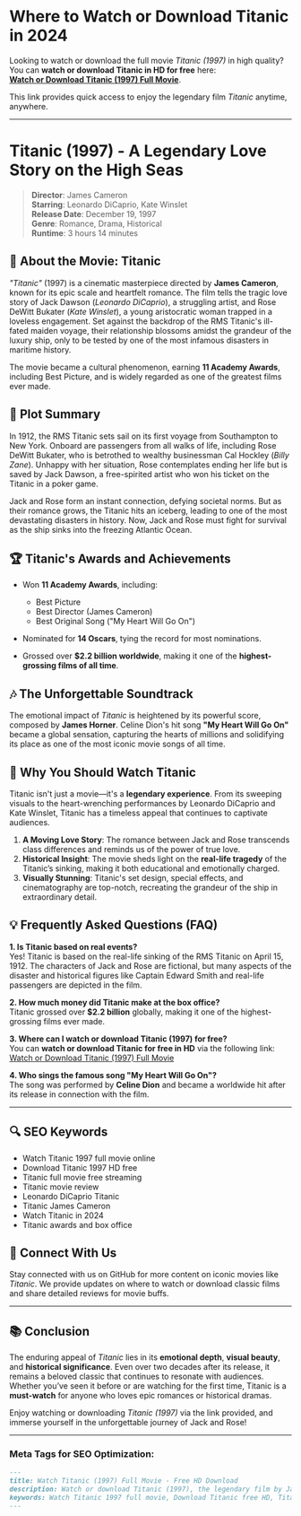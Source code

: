 # Where to Watch or Download Titanic in 2024

Looking to watch or download the full movie *Titanic (1997)* in high quality? You can **watch or download Titanic in HD for free** here:  
**[Watch or Download Titanic (1997) Full Movie](https://movieglow.com/movies/titanic-1997-free-hd-download)**.

This link provides quick access to enjoy the legendary film *Titanic* anytime, anywhere.

---

# Titanic (1997) - A Legendary Love Story on the High Seas

> **Director**: James Cameron  
> **Starring**: Leonardo DiCaprio, Kate Winslet  
> **Release Date**: December 19, 1997  
> **Genre**: Romance, Drama, Historical  
> **Runtime**: 3 hours 14 minutes  

## 🎥 **About the Movie: Titanic**

*"Titanic"* (1997) is a cinematic masterpiece directed by **James Cameron**, known for its epic scale and heartfelt romance. The film tells the tragic love story of Jack Dawson (*Leonardo DiCaprio*), a struggling artist, and Rose DeWitt Bukater (*Kate Winslet*), a young aristocratic woman trapped in a loveless engagement. Set against the backdrop of the RMS Titanic's ill-fated maiden voyage, their relationship blossoms amidst the grandeur of the luxury ship, only to be tested by one of the most infamous disasters in maritime history.

The movie became a cultural phenomenon, earning **11 Academy Awards**, including Best Picture, and is widely regarded as one of the greatest films ever made.

## 🌊 **Plot Summary**

In 1912, the RMS Titanic sets sail on its first voyage from Southampton to New York. Onboard are passengers from all walks of life, including Rose DeWitt Bukater, who is betrothed to wealthy businessman Cal Hockley (*Billy Zane*). Unhappy with her situation, Rose contemplates ending her life but is saved by Jack Dawson, a free-spirited artist who won his ticket on the Titanic in a poker game.

Jack and Rose form an instant connection, defying societal norms. But as their romance grows, the Titanic hits an iceberg, leading to one of the most devastating disasters in history. Now, Jack and Rose must fight for survival as the ship sinks into the freezing Atlantic Ocean.

## 🏆 **Titanic's Awards and Achievements**

- Won **11 Academy Awards**, including:
  - Best Picture
  - Best Director (James Cameron)
  - Best Original Song ("My Heart Will Go On")
  
- Nominated for **14 Oscars**, tying the record for most nominations.

- Grossed over **$2.2 billion worldwide**, making it one of the **highest-grossing films of all time**.

## 🎶 **The Unforgettable Soundtrack**

The emotional impact of *Titanic* is heightened by its powerful score, composed by **James Horner**. Celine Dion's hit song **"My Heart Will Go On"** became a global sensation, capturing the hearts of millions and solidifying its place as one of the most iconic movie songs of all time.

## 🌟 **Why You Should Watch Titanic**

Titanic isn't just a movie—it's a **legendary experience**. From its sweeping visuals to the heart-wrenching performances by Leonardo DiCaprio and Kate Winslet, Titanic has a timeless appeal that continues to captivate audiences.

1. **A Moving Love Story**: The romance between Jack and Rose transcends class differences and reminds us of the power of true love.
2. **Historical Insight**: The movie sheds light on the **real-life tragedy** of the Titanic’s sinking, making it both educational and emotionally charged.
3. **Visually Stunning**: Titanic's set design, special effects, and cinematography are top-notch, recreating the grandeur of the ship in extraordinary detail.

## 💡 **Frequently Asked Questions (FAQ)**

**1. Is Titanic based on real events?**  
Yes! Titanic is based on the real-life sinking of the RMS Titanic on April 15, 1912. The characters of Jack and Rose are fictional, but many aspects of the disaster and historical figures like Captain Edward Smith and real-life passengers are depicted in the film.

**2. How much money did Titanic make at the box office?**  
Titanic grossed over **$2.2 billion** globally, making it one of the highest-grossing films ever made.

**3. Where can I watch or download Titanic (1997) for free?**  
You can **watch or download Titanic for free in HD** via the following link:  
[Watch or Download Titanic (1997) Full Movie](https://movieglow.com/movies/titanic-1997-free-hd-download)

**4. Who sings the famous song "My Heart Will Go On"?**  
The song was performed by **Celine Dion** and became a worldwide hit after its release in connection with the film.

---

## 🔍 **SEO Keywords**

- Watch Titanic 1997 full movie online
- Download Titanic 1997 HD free
- Titanic full movie free streaming
- Titanic movie review
- Leonardo DiCaprio Titanic
- Titanic James Cameron
- Watch Titanic in 2024
- Titanic awards and box office

## 🔗 **Connect With Us**

Stay connected with us on GitHub for more content on iconic movies like *Titanic*. We provide updates on where to watch or download classic films and share detailed reviews for movie buffs.

---

## 📚 **Conclusion**

The enduring appeal of *Titanic* lies in its **emotional depth**, **visual beauty**, and **historical significance**. Even over two decades after its release, it remains a beloved classic that continues to resonate with audiences. Whether you’ve seen it before or are watching for the first time, Titanic is a **must-watch** for anyone who loves epic romances or historical dramas.

Enjoy watching or downloading *Titanic (1997)* via the link provided, and immerse yourself in the unforgettable journey of Jack and Rose!

---

### Meta Tags for SEO Optimization:
```markdown
---
title: Watch Titanic (1997) Full Movie - Free HD Download
description: Watch or download Titanic (1997), the legendary film by James Cameron, starring Leonardo DiCaprio and Kate Winslet. Enjoy full HD quality for free!
keywords: Watch Titanic 1997 full movie, Download Titanic free HD, Titanic James Cameron, Titanic movie review, Titanic full movie stream, Titanic online 2024
---
